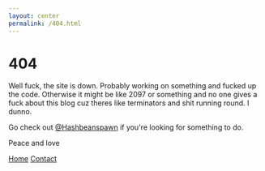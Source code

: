 ```yaml
---
layout: center
permalink: /404.html
---
```


# 404

Well fuck, the site is down. Probably working on something and fucked up the code. Otherwise it might be like 2097 or something and no one gives a fuck about this blog cuz theres like terminators and shit running round. I dunno. 

Go check out [@Hashbeanspawn](https://www.instagram.com/hashbeanspawn/) if you're looking for something to do. 

Peace and love

<div class="mt3">
  <a href="{{ site.baseurl }}/" class="button button-blue button-big">Home</a>
  <a href="{{ site.baseurl }}/contact/" class="button button-blue button-big">Contact</a>
</div>
